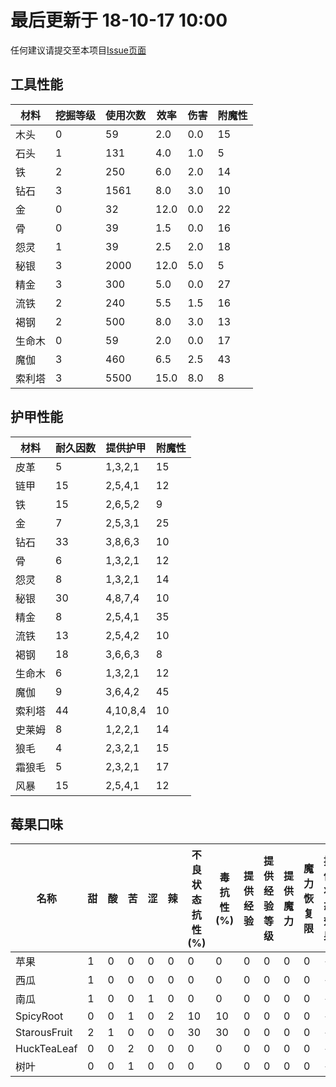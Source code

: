 # 最后更新于 18-10-17 10:00


任何建议请提交至本项目[Issue页面](https://github.com/351768593/MinecraftTheIrisiaContinent/issues)

## 工具性能

材料 | 挖掘等级 | 使用次数 | 效率 | 伤害 | 附魔性
-- | ---- | ---- | -- | -- | ---
木头 | 0 | 59 | 2.0 | 0.0 | 15
石头 | 1 | 131 | 4.0 | 1.0 | 5
铁 | 2 | 250 | 6.0 | 2.0 | 14
钻石 | 3 | 1561 | 8.0 | 3.0 | 10
金 | 0 | 32 | 12.0 | 0.0 | 22
骨 | 0 | 39 | 1.5 | 0.0 | 16
怨灵 | 1 | 39 | 2.5 | 2.0 | 18
秘银 | 3 | 2000 | 12.0 | 5.0 | 5
精金 | 3 | 300 | 5.0 | 0.0 | 27
流铁 | 2 | 240 | 5.5 | 1.5 | 16
褐钢 | 2 | 500 | 8.0 | 3.0 | 13
生命木 | 0 | 59 | 2.0 | 0.0 | 17
魔伽 | 3 | 460 | 6.5 | 2.5 | 43
索利塔 | 3 | 5500 | 15.0 | 8.0 | 8

## 护甲性能

材料 | 耐久因数 | 提供护甲 | 附魔性
-- | ---- | ---- | ---
皮革 | 5 | 1,3,2,1 | 15
链甲 | 15 | 2,5,4,1 | 12
铁 | 15 | 2,6,5,2 | 9
金 | 7 | 2,5,3,1 | 25
钻石 | 33 | 3,8,6,3 | 10
骨 | 6 | 1,3,2,1 | 12
怨灵 | 8 | 1,3,2,1 | 14
秘银 | 30 | 4,8,7,4 | 10
精金 | 8 | 2,5,4,1 | 35
流铁 | 13 | 2,5,4,2 | 10
褐钢 | 18 | 3,6,6,3 | 8
生命木 | 6 | 1,3,2,1 | 12
魔伽 | 9 | 3,6,4,2 | 45
索利塔 | 44 | 4,10,8,4 | 10
史莱姆 | 8 | 1,2,2,1 | 14
狼毛 | 4 | 2,3,2,1 | 15
霜狼毛 | 5 | 2,3,2,1 | 17
风暴 | 15 | 2,5,4,1 | 12

## 莓果口味

名称 | 甜 | 酸 | 苦 | 涩 | 辣 | 不良状态抗性(%) | 毒抗性(%) | 提供经验 | 提供经验等级 | 提供魔力 | 魔力恢复限 | 提供状态效果
-- | - | - | - | - | - | ------- | ---- | ---- | ------ | -- | ----- | ------
苹果 | 1 | 0 | 0 | 0 | 0 | 0 | 0 | 0 | 0 | 0 | 0 | -
西瓜 | 1 | 0 | 0 | 0 | 0 | 0 | 0 | 0 | 0 | 0 | 0 | -
南瓜 | 1 | 0 | 0 | 1 | 0 | 0 | 0 | 0 | 0 | 0 | 0 | -
SpicyRoot | 0 | 0 | 1 | 0 | 2 | 10 | 10 | 0 | 0 | 0 | 0 | -
StarousFruit | 2 | 1 | 0 | 0 | 0 | 30 | 30 | 0 | 0 | 0 | 0 | -
HuckTeaLeaf | 0 | 0 | 2 | 0 | 0 | 0 | 0 | 0 | 0 | 0 | 0 | -
树叶 | 0 | 0 | 1 | 0 | 0 | 0 | 0 | 0 | 0 | 0 | 0 | -
